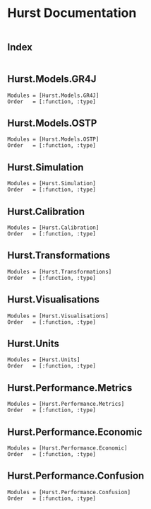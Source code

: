 # Hurst Documentation

```@contents
```

## Index

```@index
```

## Hurst.Models.GR4J

```@autodocs
Modules = [Hurst.Models.GR4J]
Order   = [:function, :type]
```

## Hurst.Models.OSTP

```@autodocs
Modules = [Hurst.Models.OSTP]
Order   = [:function, :type]
```

## Hurst.Simulation

```@autodocs
Modules = [Hurst.Simulation]
Order   = [:function, :type]
```

## Hurst.Calibration

```@autodocs
Modules = [Hurst.Calibration]
Order   = [:function, :type]
```

## Hurst.Transformations

```@autodocs
Modules = [Hurst.Transformations]
Order   = [:function, :type]
```

## Hurst.Visualisations

```@autodocs
Modules = [Hurst.Visualisations]
Order   = [:function, :type]
```

## Hurst.Units

```@autodocs
Modules = [Hurst.Units]
Order   = [:function, :type]
```

## Hurst.Performance.Metrics

```@autodocs
Modules = [Hurst.Performance.Metrics]
Order   = [:function, :type]
```

## Hurst.Performance.Economic

```@autodocs
Modules = [Hurst.Performance.Economic]
Order   = [:function, :type]
```

## Hurst.Performance.Confusion

```@autodocs
Modules = [Hurst.Performance.Confusion]
Order   = [:function, :type]
```
